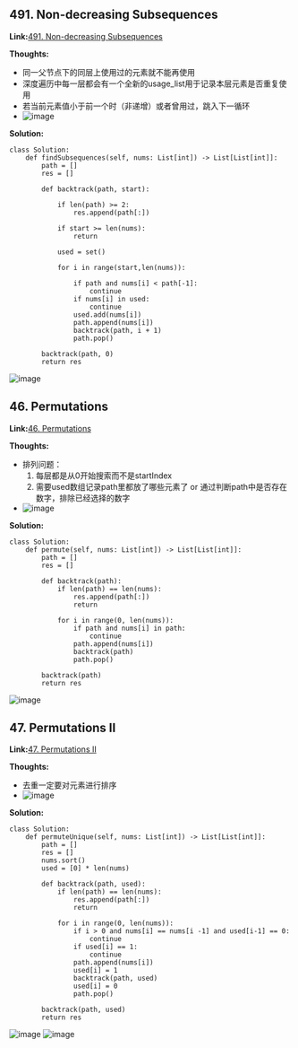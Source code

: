 ## 491. Non-decreasing Subsequences ##

**Link:**[491. Non-decreasing Subsequences](https://leetcode.com/problems/non-decreasing-subsequences/description/?show=1)

**Thoughts:**
  - 同一父节点下的同层上使用过的元素就不能再使用
  - 深度遍历中每一层都会有一个全新的usage_list用于记录本层元素是否重复使用
  - 若当前元素值小于前一个时（非递增）或者曾用过，跳入下一循环
  - ![image](https://user-images.githubusercontent.com/69004164/210681479-437ad87a-f784-4c6d-a532-da523d6f4eea.png)

**Solution:**
```
class Solution:
    def findSubsequences(self, nums: List[int]) -> List[List[int]]:
        path = []
        res = []

        def backtrack(path, start):
 
            if len(path) >= 2:
                res.append(path[:])
            
            if start >= len(nums):
                return

            used = set()

            for i in range(start,len(nums)):
            
                if path and nums[i] < path[-1]:
                    continue
                if nums[i] in used:
                    continue
                used.add(nums[i])
                path.append(nums[i])
                backtrack(path, i + 1)
                path.pop()
        
        backtrack(path, 0)
        return res
```
![image](https://user-images.githubusercontent.com/69004164/210682017-a9b05a4a-01c8-4763-80f1-acd0dab210d6.png)


## 46. Permutations ##

**Link:**[46. Permutations](https://leetcode.com/problems/permutations/description/)

**Thoughts:**
  - 排列问题：
    1. 每层都是从0开始搜索而不是startIndex
    2. 需要used数组记录path里都放了哪些元素了 or 通过判断path中是否存在数字，排除已经选择的数字
  - ![image](https://user-images.githubusercontent.com/69004164/210682268-a733d058-63e1-437f-93a4-2201113cbca9.png)


**Solution:**
```
class Solution:
    def permute(self, nums: List[int]) -> List[List[int]]:
        path = []
        res = []

        def backtrack(path):
            if len(path) == len(nums):
                res.append(path[:])
                return
            
            for i in range(0, len(nums)):
                if path and nums[i] in path:
                    continue
                path.append(nums[i])
                backtrack(path)
                path.pop()
        
        backtrack(path)
        return res
```
![image](https://user-images.githubusercontent.com/69004164/210682448-24d35d7c-eaa7-4cde-ba01-4d2c90ffdae8.png)

## 47. Permutations II ##

**Link:**[47. Permutations II](https://leetcode.com/problems/permutations-ii/description/)

**Thoughts:**
  - 去重一定要对元素进行排序
  - ![image](https://user-images.githubusercontent.com/69004164/210682993-7edddf76-0e1f-462c-9c4f-a260c3882059.png)

**Solution:**
```
class Solution:
    def permuteUnique(self, nums: List[int]) -> List[List[int]]:
        path = []
        res = []
        nums.sort()
        used = [0] * len(nums)

        def backtrack(path, used):
            if len(path) == len(nums):
                res.append(path[:])
                return
            
            for i in range(0, len(nums)):
                if i > 0 and nums[i] == nums[i -1] and used[i-1] == 0:
                    continue
                if used[i] == 1:
                    continue
                path.append(nums[i])
                used[i] = 1
                backtrack(path, used)
                used[i] = 0
                path.pop()
        
        backtrack(path, used)
        return res
```
![image](https://user-images.githubusercontent.com/69004164/210683438-8fff1d27-c490-4333-adbe-15c2af514c45.png)
![image](https://user-images.githubusercontent.com/69004164/210683456-85e8685b-93f0-4939-88a6-0103a8dc0d64.png)
